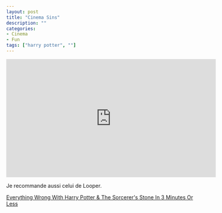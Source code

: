 ```yaml
---
layout: post
title: "Cinema Sins"
description: ""
categories: 
- Cinema
- Fun
tags: ["harry potter", ""]
---
```


<iframe width="560" height="315" src="http://www.youtube.com/embed/9rleGD8gGd4" frameborder="0"> </iframe>

Je recommande aussi celui de Looper.

[Everything Wrong With Harry Potter & The Sorcerer's Stone In 3 Minutes Or Less][1]

[1]: http://youtu.be/9rleGD8gGd4